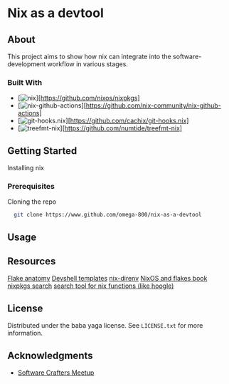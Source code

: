 # Nix as a devtool

## About

This project aims to show how nix can integrate into the software-development workflow in various stages.

### Built With

- \[![nix]\][https://github.com/nixos/nixpkgs]
- \[![nix-github-actions]\][https://github.com/nix-community/nix-github-actions]
- \[![git-hooks.nix]\][https://github.com/cachix/git-hooks.nix]
- \[![treefmt-nix]\][https://github.com/numtide/treefmt-nix]

## Getting Started

Installing nix

### Prerequisites

Cloning the repo

```sh
  git clone https://www.github.com/omega-800/nix-as-a-devtool
```

## Usage

## Resources

[Flake anatomy](https://vtimofeenko.com/posts/practical-nix-flake-anatomy-a-guided-tour-of-flake.nix/)
[Devshell templates](https://github.com/the-nix-way/dev-templates)
[nix-direnv](https://github.com/nix-community/nix-direnv)
[NixOS and flakes book](https://nixos-and-flakes.thiscute.world/)
[nixpkgs search](https://search.nixos.org)
[search tool for nix functions (like hoogle)](https://noogle.dev)

## License

Distributed under the baba yaga license. See `LICENSE.txt` for more information.

## Acknowledgments

- [Software Crafters Meetup](https://www.github.com/Software-Crafters-Meetup/Software-Crafters)

[git-hooks.nix]: https://img.shields.io/static/v1?logo=nixos&color=415e9a&logoColor=D9E0EE&labelColor=699ad7&label=built%20with&message=pre-commit-hooks
[nix]: https://img.shields.io/static/v1?logo=nixos&color=415e9a&logoColor=D9E0EE&labelColor=699ad7&label=built%20with&message=nix
[nix-github-actions]: https://img.shields.io/static/v1?logo=nixos&color=415e9a&logoColor=D9E0EE&labelColor=699ad7&label=built%20with&message=nix-github-actions
[treefmt-nix]: https://img.shields.io/static/v1?logo=nixos&color=415e9a&logoColor=D9E0EE&labelColor=699ad7&label=built%20with&message=treefmt-nix
